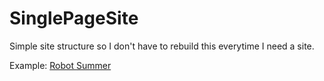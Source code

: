 # SinglePageSite

Simple site structure so I don't have to rebuild this everytime I need a site.

Example: [Robot Summer](https://axel-jacobsen.github.io/RobotSummer/)
